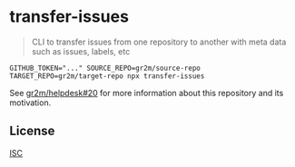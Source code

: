# transfer-issues

> CLI to transfer issues from one repository to another with meta data such as issues, labels, etc

```
GITHUB_TOKEN="..." SOURCE_REPO=gr2m/source-repo TARGET_REPO=gr2m/target-repo npx transfer-issues
```

See [gr2m/helpdesk#20](https://github.com/gr2m/helpdesk/issues/20) for more information about this repository and its motivation.

## License

[ISC](LICENSE)
